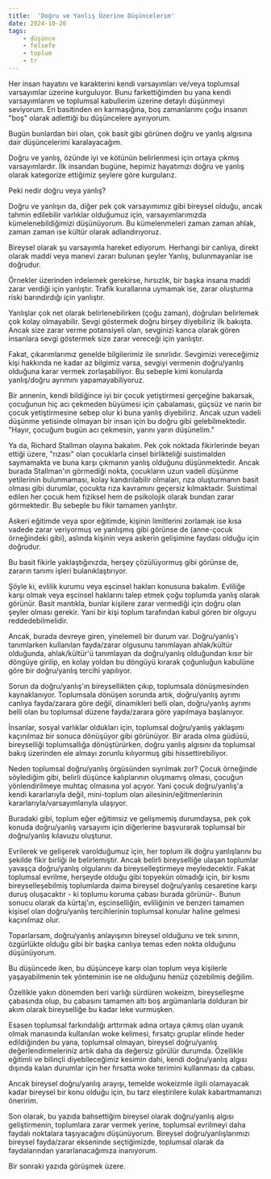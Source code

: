 ```yaml
---
title:  'Doğru ve Yanlış Üzerine Düşüncelerim'
date: 2024-10-26
tags:
    - düşünce
    - felsefe
    - toplum
    - tr
---
```


Her insan hayatını ve karakterini kendi varsayımları ve/veya toplumsal varsayımlar üzerine kurguluyor. Bunu farkettiğimden bu yana kendi varsayımlarım ve toplumsal kabullerim üzerine detaylı düşünmeyi seviyorum. En basitinden en karmaşığına, boş zamanlarımı çoğu insanın "boş" olarak adlettiği bu düşüncelere ayırıyorum. 

Bugün bunlardan biri olan, çok basit gibi görünen doğru ve yanlış algısına dair düşüncelerimi karalayacağım. 

Doğru ve yanlış, özünde iyi ve kötünün belirlenmesi için ortaya çıkmış varsayımlardır. İlk insandan bugüne, hepimiz hayatımızı doğru ve yanlış olarak kategorize ettiğimiz şeylere göre kurgularız. 

<!--more-->

Peki nedir doğru veya yanlış?

Doğru ve yanlışın da, diğer pek çok varsayımımız gibi bireysel olduğu, ancak tahmin edilebilir varlıklar olduğumuz için, varsayımlarımızda kümelenebildiğimizi düşünüyorum. Bu kümelenmeleri zaman zaman ahlak, zaman zaman ise kültür olarak adlandırıyoruz. 

Bireysel olarak şu varsayımla hareket ediyorum. Herhangi bir canlıya, direkt olarak maddi veya manevi zararı bulunan şeyler Yanlış, bulunmayanlar ise doğrudur. 

Örnekler üzerinden irdelemek gerekirse, hırsızlık, bir başka insana maddi zarar verdiği için yanlıştır. Trafik kurallarına uymamak ise, zarar oluşturma riski barındırdığı için yanlıştır. 

Yanlışlar çok net olarak belirlenebilirken (çoğu zaman), doğruları belirlemek çok kolay olmayabilir. Sevgi göstermek doğru birşey diyebiliriz ilk bakışta. Ancak size zarar verme potansiyeli olan, sevginizi kanca olarak gören insanlara sevgi göstermek size zarar vereceği için yanlıştır. 

Fakat, çıkarımlarımız genelde bilgilerimiz ile sınırlıdır. Sevgimizi vereceğimiz kişi hakkında ne kadar az bilgimiz varsa, sevgiyi vermenin doğru/yanlış olduğuna karar vermek zorlaşabiliyor. Bu sebeple kimi konularda yanlış/doğru ayrımını yapamayabiliyoruz. 

Bir annenin, kendi bildiğince iyi bir çocuk yetiştirmesi gerçeğine bakarsak, çocuğunun hiç acı çekmeden büyümesi için çabalaması, güçsüz ve narin bir çocuk yetiştirmesine sebep olur ki buna yanlış diyebiliriz. Ancak uzun vadeli düşünme yetisinde olmayan bir insan için bu doğru gibi gelebilmektedir. "Hayır, çocuğum bugün acı çekmesin, yarını yarın düşünelim."

Ya da, Richard Stallman olayına bakalım. Pek çok noktada fikirlerinde beyan ettiği üzere, "rızası" olan çocuklarla cinsel birlikteliği suistimalden saymamakta ve buna karşı çıkmanın yanlış olduğunu düşünmektedir. Ancak burada Stallman'ın görmediği nokta, çocukların uzun vadeli düşünme yetilerinin bulunmaması, kolay kandırılabilir olmaları, rıza oluşturmanın basit olması gibi durumlar, çocukta rıza kavramını geçersiz kılmaktadır. Suistimal edilen her çocuk hem fiziksel hem de psikolojik olarak bundan zarar görmektedir. Bu sebeple bu fikir tamamen yanlıştır. 

Askeri eğitimde veya spor eğitimde, kişinin limitlerini zorlamak ise kısa vadede zarar veriyormuş ve yanlışmış gibi görünse de (anne-çocuk örneğindeki gibi), aslında kişinin veya askerin gelişimine faydası olduğu için doğrudur. 

Bu basit fikirle yaklaştığınızda, herşey çözülüyormuş gibi görünse de, zararın tanımı işleri bulanıklaştırıyor. 

Şöyle ki, evlilik kurumu veya eşcinsel hakları konusuna bakalım. Evliliğe karşı olmak veya eşcinsel haklarını talep etmek çoğu toplumda yanlış olarak görünür. Basit mantıkla, bunlar kişilere zarar vermediği için doğru olan şeyler olması gerekir. Yani bir kişi toplum tarafından kabul gören bir olguyu reddedebilmelidir. 

Ancak, burada devreye giren, yinelemeli bir durum var. Doğru/yanlış'ı tanımlarken kullanılan fayda/zarar olgusunu tanımlayan ahlak/kültür olduğunda, ahlak/kültür'ü tanımlayan da doğru/yanlış olduğundan kısır bir döngüye girilip, en kolay yoldan bu döngüyü kırarak çoğunluğun kabulüne göre bir doğru/yanlış tercihi yapılıyor. 

Sorun da doğru/yanlış'ın bireysellikten çıkıp, toplumsala dönüşmesinden kaynaklanıyor. Toplumsala dönüşen sorunda artık, doğru/yanlış ayrımı canlıya fayda/zarara göre değil, dinamikleri belli olan, doğru/yanlış ayrımı belli olan bu toplumsal düzene fayda/zarara göre yapılmaya başlanıyor. 

İnsanlar, sosyal varlıklar oldukları için, toplumsal doğru/yanlış yaklaşımı kaçınılmaz bir sonuca dönüşüyor gibi görünüyor. Bir arada olma güdüsü, bireyselliği toplumsallığa dönüştürürken, doğru yanlış algısını da toplumsal bakış üzerinden ele almayı zorunlu kılıyormuş gibi hissettirebiliyor. 

Neden toplumsal doğru/yanlış örgüsünden sıyrılmak zor? Çocuk örneğinde söylediğim gibi, belirli düşünce kalıplarının oluşmamış olması, çocuğun yönlendirilmeye muhtaç olmasına yol açıyor. Yani çocuk doğru/yanlış'a kendi kararlarıyla değil, mini-toplum olan ailesinin/eğitmenlerinin kararlarıyla/varsayımlarıyla ulaşıyor. 

Buradaki gibi, toplum eğer eğitimsiz ve gelişmemiş durumdaysa, pek çok konuda doğru/yanlış varsayımı için diğerlerine başvurarak toplumsal bir doğru/yanlış kılavuzu oluşturur.

Evrilerek ve gelişerek varolduğumuz için, her toplum ilk doğru yanlışlarını bu şekilde fikir birliği ile belirlemiştir. Ancak belirli bireyselliğe ulaşan toplumlar yavaşça doğru/yanlış olgularını da bireyselleştirmeye meyledecektir. Fakat toplumsal evrilme, herşeyde olduğu gibi topyekün olmadığı için, bir kısmı bireyselleşebilmiş toplumlarda daima bireysel doğru/yanlış cesaretine karşı duruş oluşacaktır - ki toplumu koruma çabası burada görünür-. Bunun sonucu olarak da kürtaj'ın, eşcinselliğin, evliliğinin ve benzeri tamamen kişisel olan doğru/yanlış tercihlerinin toplumsal konular haline gelmesi kaçınılmaz olur. 

Toparlarsam, doğru/yanlış anlayışının bireysel olduğunu ve tek sınırın, özgürlükte olduğu gibi bir başka canlıya temas eden nokta olduğunu düşünüyorum. 

Bu düşüncede iken, bu düşünceye karşı olan toplum veya kişilerle yaşayabilmenin tek yönteminin ise ne olduğunu henüz çözebilmiş değilim. 

Özellikle yakın dönemden beri varlığı sürdüren wokeizm, bireyselleşme çabasında olup, bu çabasını tamamen altı boş argümanlarla dolduran bir akım olarak bireyselliğe bu kadar leke vurmuşken. 

Esasen toplumsal farkındalığı arttırmak adına ortaya çıkmış olan uyanık olmak manasında kullanılan woke kelimesi, fırsatçı gruplar elinde heder edildiğinden bu yana, toplumsal olmayan, bireysel doğru/yanlış değerlendirmeleriniz artık daha da değersiz görülür durumda. Özellikle eğitimli ve bilinçli diyebileceğimiz kesimin dahi, kendi doğru/yanlış algısı dışında kalan durumlar için her fırsatta woke terimini kullanması da cabası. 

Ancak bireysel doğru/yanlış arayışı, temelde wokeizmle ilgili olamayacak kadar bireysel bir konu olduğu için, bu tarz eleştirilere kulak kabartmamanızı öneririm. 

Son olarak, bu yazıda bahsettiğim bireysel olarak doğru/yanlış algısı geliştirmenin, toplumlara zarar vermek yerine, toplumsal evrilmeyi daha faydalı noktalara taşıyacağını düşünüyorum. Bireysel doğru/yanlışlarımızı bireysel fayda/zarar ekseninde seçtiğimizde, toplumsal olarak da faydalarından yararlanacağımıza inanıyorum. 

Bir sonraki yazıda görüşmek üzere.
